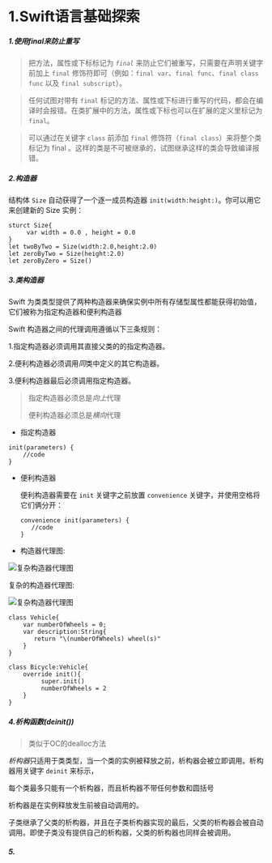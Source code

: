 # 1.Swift语言基础探索

##### 1.使用final来防止重写

> 把方法，属性或下标标记为 *`final`* 来防止它们被重写，只需要在声明关键字前加上 `final` 修饰符即可（例如：`final var`、`final func`、`final class func` 以及 `final subscript`）。

>任何试图对带有 `final` 标记的方法、属性或下标进行重写的代码，都会在编译时会报错。在类扩展中的方法，属性或下标也可以在扩展的定义里标记为 `final`。

> 可以通过在关键字 `class` 前添加 `final` 修饰符（`final class`）来将整个类标记为 final 。这样的类是不可被继承的，试图继承这样的类会导致编译报错。

##### 2.构造器

结构体 `Size` 自动获得了一个逐一成员构造器 `init(width:height:)`。你可以用它来创建新的 Size 实例：

```
sturct Size{
     var width = 0.0 , height = 0.0
}
let twoByTwo = Size(width:2.0,height:2.0)
let zeroByTwo = Size(height:2.0)
let zeroByZero = Size()
```

##### 3.类构造器

Swift 为类类型提供了两种构造器来确保实例中所有存储型属性都能获得初始值，它们被称为指定构造器和便利构造器

Swift 构造器之间的代理调用遵循以下三条规则：

1.指定构造器必须调用其直接父类的的指定构造器。

2.便利构造器必须调用*同*类中定义的其它构造器。

3.便利构造器最后必须调用指定构造器。

> 指定构造器必须总是*向上*代理
>
> 便利构造器必须总是*横向*代理

- 指定构造器

```
init(parameters) {
    //code
}
```

- 便利构造器

  便利构造器需要在 `init` 关键字之前放置 `convenience` 关键字，并使用空格将它们俩分开：

  ```
  convenience init(parameters) {
     //code
  }
  ```



- 构造器代理图:

![复杂构造器代理图](https://gitee.com/smoothV/gitbook_ios/raw/master/resource/image/WX20211102-110257.png)

复杂的构造器代理图:

![复杂构造器代理图](https://gitee.com/smoothV/gitbook_ios/raw/master/resource/image/WX20211102-105420.png)





```
class Vehicle{
    var numberOfWheels = 0;
    var description:String{
       return "\(numberOfWheels) wheel(s)"
    }
}

class Bicycle:Vehicle{
    override init(){
         super.init()
         numberOfWheels = 2
    }
}
```



##### 4.析构函数(deinit()) 

> 类似于OC的dealloc方法

*析构器*只适用于类类型，当一个类的实例被释放之前，析构器会被立即调用。析构器用关键字 `deinit` 来标示，

每个类最多只能有一个析构器，而且析构器不带任何参数和圆括号

析构器是在实例释放发生前被自动调用的。

子类继承了父类的析构器，并且在子类析构器实现的最后，父类的析构器会被自动调用。即使子类没有提供自己的析构器，父类的析构器也同样会被调用。

##### 5.





```
```







